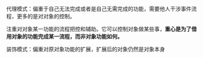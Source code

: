 代理模式：偏重于自己无法完成或者是自己无需完成的功能，需要他人干涉事件流程，更多的是对对象的控制。

注重对对象某一功能的流程把控和辅助。它可以控制对象做某些事，**重心是为了借用对象的功能完成某一流程，而非对象功能如何。**

装饰模式：偏重对原对象功能的扩展，扩展后的对象仍然是对象本身





































































































































































